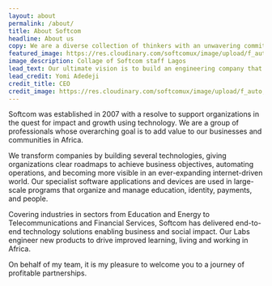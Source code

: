 ```yaml
---
layout: about
permalink: /about/
title: About Softcom
headline: About us
copy: We are a diverse collection of thinkers with an unwavering commitment to solving some of Africa’s biggest problems.
featured_image: https://res.cloudinary.com/softcomux/image/upload/f_auto,q_auto/v1533824273/sfc/headers/about-us-header.jpg
image_description: Collage of Softcom staff Lagos
lead_text: Our ultimate vision is to build an engineering company that will improve the way we live, learn and work in Africa.
lead_credit: Yomi Adedeji
credit_title: CEO
credit_image: https://res.cloudinary.com/softcomux/image/upload/f_auto,q_auto/v1533656687/sfc/leadership/yomi.png
---
```

Softcom was established in 2007 with a resolve to support organizations in the quest for impact and growth using technology. We are a group of professionals whose overarching goal is to add value to our businesses and communities in Africa.

We transform companies by building several technologies, giving organizations clear roadmaps to achieve business objectives, automating operations, and becoming more visible in an ever-expanding internet-driven world. Our specialist software applications and devices are used in large-scale programs that organize and manage education, identity, payments, and people.


Covering industries in sectors from Education and Energy to Telecommunications and Financial Services, Softcom has delivered end-to-end technology solutions enabling business and social impact. Our Labs engineer new products to drive improved learning, living and working in Africa.

On behalf of my team, it is my pleasure to welcome you to a journey of profitable partnerships.